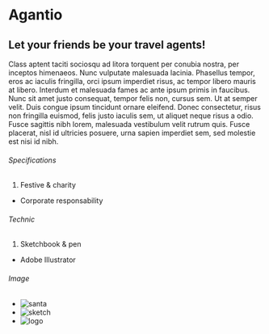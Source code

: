 # Agantio

## Let your friends be your travel agents!

Class aptent taciti sociosqu ad litora torquent per conubia nostra, per inceptos himenaeos. Nunc vulputate malesuada lacinia. Phasellus tempor, eros ac iaculis fringilla, orci ipsum imperdiet risus, ac tempor libero mauris at libero. Interdum et malesuada fames ac ante ipsum primis in faucibus. Nunc sit amet justo consequat, tempor felis non, cursus sem. Ut at semper velit. Duis congue ipsum tincidunt ornare eleifend. Donec consectetur, risus non fringilla euismod, felis justo iaculis sem, ut aliquet neque risus a odio. Fusce sagittis nibh lorem, malesuada vestibulum velit rutrum quis. Fusce placerat, nisl id ultricies posuere, urna sapien imperdiet sem, sed molestie est nisi id nibh.

###### Specifications

1. Festive & charity
- Corporate responsability

###### Technic

1. Sketchbook & pen
- Adobe Illustrator

###### Image

- ![santa](media/images/pere_noel.png)
- ![sketch](media/images/nori-skecth.jpg)
- ![logo](media/images/nori-logo-alt.png)
